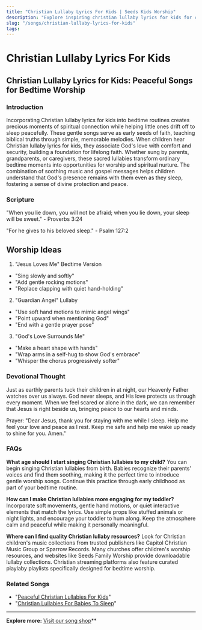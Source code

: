 ```yaml
---
title: "Christian Lullaby Lyrics For Kids | Seeds Kids Worship"
description: "Explore inspiring christian lullaby lyrics for kids for children's worship and faith development. Biblical music resources for families and ministry."
slug: "/songs/christian-lullaby-lyrics-for-kids"
tags:
---
```


# Christian Lullaby Lyrics For Kids

## Christian Lullaby Lyrics for Kids: Peaceful Songs for Bedtime Worship

### Introduction
Incorporating Christian lullaby lyrics for kids into bedtime routines creates precious moments of spiritual connection while helping little ones drift off to sleep peacefully. These gentle songs serve as early seeds of faith, teaching biblical truths through simple, memorable melodies. When children hear Christian lullaby lyrics for kids, they associate God's love with comfort and security, building a foundation for lifelong faith. Whether sung by parents, grandparents, or caregivers, these sacred lullabies transform ordinary bedtime moments into opportunities for worship and spiritual nurture. The combination of soothing music and gospel messages helps children understand that God's presence remains with them even as they sleep, fostering a sense of divine protection and peace.

### Scripture
"When you lie down, you will not be afraid; when you lie down, your sleep will be sweet." - Proverbs 3:24

"For he gives to his beloved sleep." - Psalm 127:2

## Worship Ideas
1. "Jesus Loves Me" Bedtime Version
- "Sing slowly and softly"
- "Add gentle rocking motions"
- "Replace clapping with quiet hand-holding"

2. "Guardian Angel" Lullaby
- "Use soft hand motions to mimic angel wings"
- "Point upward when mentioning God"
- "End with a gentle prayer pose"

3. "God's Love Surrounds Me"
- "Make a heart shape with hands"
- "Wrap arms in a self-hug to show God's embrace"
- "Whisper the chorus progressively softer"

### Devotional Thought
Just as earthly parents tuck their children in at night, our Heavenly Father watches over us always. God never sleeps, and His love protects us through every moment. When we feel scared or alone in the dark, we can remember that Jesus is right beside us, bringing peace to our hearts and minds.

Prayer: "Dear Jesus, thank you for staying with me while I sleep. Help me feel your love and peace as I rest. Keep me safe and help me wake up ready to shine for you. Amen."

### FAQs

**What age should I start singing Christian lullabies to my child?**
You can begin singing Christian lullabies from birth. Babies recognize their parents' voices and find them soothing, making it the perfect time to introduce gentle worship songs. Continue this practice through early childhood as part of your bedtime routine.

**How can I make Christian lullabies more engaging for my toddler?**
Incorporate soft movements, gentle hand motions, or quiet interactive elements that match the lyrics. Use simple props like stuffed animals or night lights, and encourage your toddler to hum along. Keep the atmosphere calm and peaceful while making it personally meaningful.

**Where can I find quality Christian lullaby resources?**
Look for Christian children's music collections from trusted publishers like Capitol Christian Music Group or Sparrow Records. Many churches offer children's worship resources, and websites like Seeds Family Worship provide downloadable lullaby collections. Christian streaming platforms also feature curated playlaby playlists specifically designed for bedtime worship.

### Related Songs

- "[Peaceful Christian Lullabies For Kids](/songs/peaceful-christian-lullabies-for-kids/)"
- "[Christian Lullabies For Babies To Sleep](/songs/christian-lullabies-for-babies-to-sleep/)"

---

**Explore more:** [Visit our song shop](https://seedskidsworship.com/shop)**

<!-- Schema Markup -->
<script type="application/ld+json">
{
  "@context": "https://schema.org",
  "@type": "MusicRecording",
  "name": "Christian Lullaby Lyrics For Kids",
  "byArtist": {
    "@type": "MusicGroup",
    "name": "Seeds Kids Worship"
  },
  "isFamilyFriendly": true,
  "url": "https://seedskidsworship.com/songs/christian-lullaby-lyrics-for-kids/"
}
</script>
